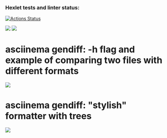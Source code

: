 ### Hexlet tests and linter status:
[![Actions Status](https://github.com/Anxieye/python-project-50/workflows/hexlet-check/badge.svg)](https://github.com/Anxieye/python-project-50/actions)


<a href="https://codeclimate.com/github/Anxieye/python-project-50/maintainability"><img src="https://api.codeclimate.com/v1/badges/188b24689a96b9855249/maintainability" /></a>
<a href="https://codeclimate.com/github/Anxieye/python-project-50/test_coverage"><img src="https://api.codeclimate.com/v1/badges/188b24689a96b9855249/test_coverage" /></a>


# asciinema gendiff: -h flag and example of comparing two files with different formats
<a href="https://asciinema.org/a/YKF8L8MMXDYe4QeM9Cp1VZakC" target="_blank"><img src="https://asciinema.org/a/YKF8L8MMXDYe4QeM9Cp1VZakC.svg" /></a>

# asciinema gendiff: "stylish" formatter with trees
<a href="https://asciinema.org/a/8JNNc1JOlxuiEFnagaMm8z5aE" target="_blank"><img src="https://asciinema.org/a/8JNNc1JOlxuiEFnagaMm8z5aE.svg" /></a>
